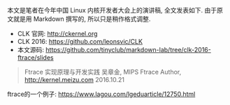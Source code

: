 本文是笔者在今年中国 Linux 内核开发者大会上的演讲稿, 全文发表如下. 由于原文就是用 Markdown 撰写的, 所以只是稍作格式调整. 

- CLK 官网: http://ckernel.org
- CLK 2016: https://github.com/leonsvic/CLK
- 本文源码: https://github.com/tinyclub/markdown-lab/tree/clk-2016-ftrace/slides

>Ftrace 实现原理与开发实践
>吴章金, MIPS Ftrace Author, http://kernel.meizu.com
>2016.10.21


ftrace的一个例子: https://www.lagou.com/lgeduarticle/12750.html
